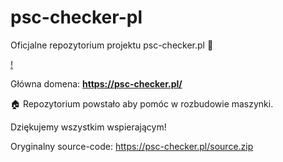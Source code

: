 # psc-checker-pl
Oficjalne repozytorium projektu psc-checker.pl 🌻

[!](https://i.postimg.cc/jSJHz1cg/psc.png)


Główna domena: **https://psc-checker.pl/**


🏠 Repozytorium powstało aby pomóc w rozbudowie maszynki.


Dziękujemy wszystkim wspierającym!



Oryginalny source-code: https://psc-checker.pl/source.zip
